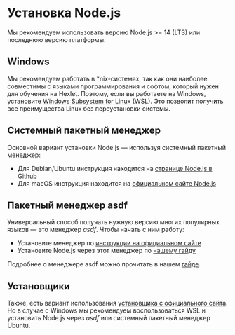 # Установка Node.js

Мы рекомендуем использовать версию Node.js >= 14 (LTS) или последнюю версию платформы.

## Windows

Мы рекомендуем работать в *nix-системах, так как они наиболее совместимы с языками программирования и софтом, который нужен для обучения на Hexlet. Поэтому, если вы работаете на Windows, установите [Windows Subsystem for Linux](https://docs.microsoft.com/ru-ru/windows/wsl/install-win10) (WSL). Это позволит получить все преимущества Linux без переустановки системы.

## Системный пакетный менеджер

Основной вариант установки Node.js — используя системный пакетный менеджер:

* Для Debian/Ubuntu инструкция находится на [странице Node.js в Github](https://github.com/nodesource/distributions/blob/master/README.md#installation-instructions)
* Для macOS инструкция находится на [официальном сайте Node.js](https://nodejs.org/en/download/package-manager/#macos)

## Пакетный менеджер asdf

Универсальный способ получать нужную версию многих популярных языков — это менеджер *asdf*. Чтобы начать с ним работу:

* Установите менеджер по [инструкции на официальном сайте](https://asdf-vm.com/guide/getting-started.html#_3-install-asdf)
* Установите Node.js через этот менеджер по [нашему гайду](https://guides.hexlet.io/version_managers/#универсальный-менеджер)

Подробнее о менеджере asdf можно прочитать в нашем [гайде](https://guides.hexlet.io/version_managers/).

## Установщики

Также, есть вариант использования [установщика с официального сайта](https://nodejs.org/en/download/). Но в случае с Windows мы рекомендуем воспользоваться WSL и установить Node.js через *asdf* или системный пакетный менеджер Ubuntu.
